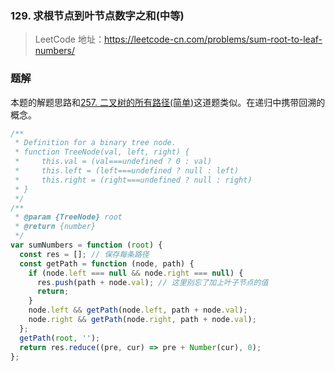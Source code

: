 ### 129. 求根节点到叶节点数字之和(中等)

> LeetCode 地址：https://leetcode-cn.com/problems/sum-root-to-leaf-numbers/

### 题解

本题的解题思路和[257. 二叉树的所有路径(简单)](<https://github.com/kerwin-ly/Blog/blob/main/algorithm/binary-tree/257.%20%E4%BA%8C%E5%8F%89%E6%A0%91%E7%9A%84%E6%89%80%E6%9C%89%E8%B7%AF%E5%BE%84(%E7%AE%80%E5%8D%95).md>)这道题类似。在递归中携带回溯的概念。

```js
/**
 * Definition for a binary tree node.
 * function TreeNode(val, left, right) {
 *     this.val = (val===undefined ? 0 : val)
 *     this.left = (left===undefined ? null : left)
 *     this.right = (right===undefined ? null : right)
 * }
 */
/**
 * @param {TreeNode} root
 * @return {number}
 */
var sumNumbers = function (root) {
  const res = []; // 保存每条路径
  const getPath = function (node, path) {
    if (node.left === null && node.right === null) {
      res.push(path + node.val); // 这里别忘了加上叶子节点的值
      return;
    }
    node.left && getPath(node.left, path + node.val);
    node.right && getPath(node.right, path + node.val);
  };
  getPath(root, '');
  return res.reduce((pre, cur) => pre + Number(cur), 0);
};
```
